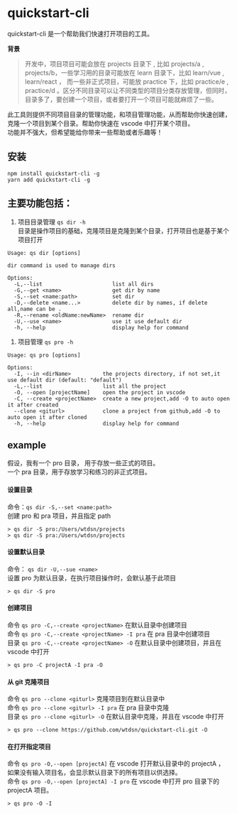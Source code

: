 # quickstart-cli
quickstart-cli 是一个帮助我们快速打开项目的工具。

**背景**
> 开发中，项目项目可能会放在 projects 目录下  , 比如 projects/a , projects/b，一些学习用的目录可能放在 learn 目录下，比如 learn/vue , learn/react ， 而一些非正式项目，可能放 practice 下，比如 practice/e , practice/d 。区分不同目录可以让不同类型的项目分类存放管理，但同时，目录多了，要创建一个项目，或者要打开一个项目可能就麻烦了一些。

此工具则提供不同项目目录的管理功能，和项目管理功能，从而帮助你快速创建，克隆一个项目到某个目录。帮助你快速在 vscode 中打开某个项目。\
功能并不强大，但希望能给你带来一些帮助或者乐趣等！

## 安装
`npm install quickstart-cli -g` \
`yarn add quickstart-cli -g`


## 主要功能包括：
1. 项目目录管理  `qs dir -h` \
目录是操作项目的基础，克隆项目是克隆到某个目录，打开项目也是基于某个项目打开
```shell
Usage: qs dir [options]

dir command is used to manage dirs

Options:
  -L,--list                      list all dirs
  -G,--get <name>                get dir by name
  -S,--set <name:path>           set dir
  -D,--delete <name...>          delete dir by names, if delete all,name can be .
  -R,--rename <oldName:newName>  rename dir
  -U,--use <name>                use it use default dir
  -h, --help                     display help for command
```

1. 项目管理 `qs pro -h`
```shell
Usage: qs pro [options]

Options:
  -I, --in <dirName>          the projects directory, if not set,it use default dir (default: "default")
  -L,--list                   list all the project
  -O, --open [projectName]    open the project in vscode
  -C, --create <projectName>  create a new project,add -O to auto open it after created
  --clone <giturl>            clone a project from github,add -O to auto open it after cloned
  -h, --help                  display help for command
```


## example
假设，我有一个 pro 目录， 用于存放一些正式的项目。\
一个 pra 目录，用于存放学习和练习的非正式项目。

#### 设置目录
命令：`qs dir -S,--set <name:path>` \
创建 pro 和 pra 项目，并且指定 path
```shell
> qs dir -S pro:/Users/wtdsn/projects
> qs dir -S pra:/Users/wtdsn/projects
```


#### 设置默认目录
命令： `qs dir -U,--sue <name>` \
设置 pro 为默认目录，在执行项目操作时，会默认基于此项目
```shell
> qs dir -S pro
```

#### 创建项目
命令 `qs pro -C,--create <projectName>` 在默认目录中创建项目 \
命令 `qs pro -C,--create <projectName> -I pra`  在 pra 目录中创建项目 \
目录 `qs pro -C,--create <projectName> -O` 在默认目录中创建项目，并且在 vscode 中打开
```shell
> qs pro -C projectA -I pra -O
```

#### 从 git 克隆项目
命令 `qs pro --clone <giturl>` 克隆项目到在默认目录中 \
命令 `qs pro --clone <giturl> -I pra`  在 pra 目录中克隆 \
目录 `qs pro --clone <giturl> -O` 在默认目录中克隆，并且在 vscode 中打开
```shell
> qs pro --clone https://github.com/wtdsn/quickstart-cli.git -O
```

#### 在打开指定项目
命令 `qs pro -O,--open [projectA]` 在 vscode 打开默认目录中的 projectA ， 如果没有输入项目名，会显示默认目录下的所有项目以供选择。 \
命令  `qs pro -O,--open [projectA] -I pro` 在 vscode 中打开 pro 目录下的 projectA 项目。
```shell
> qs pro -O -I
```
